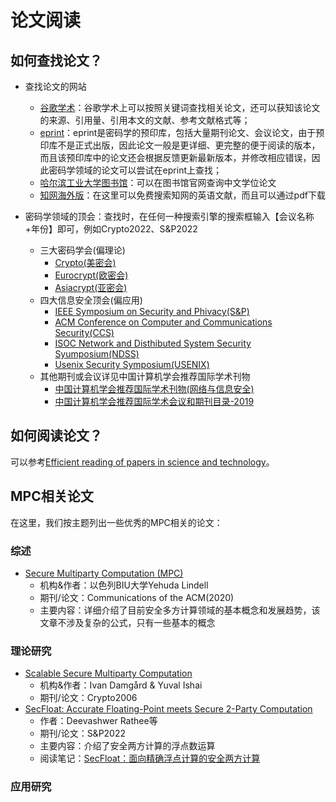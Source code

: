 # 论文阅读
## 如何查找论文？

+ 查找论文的网站
  + [谷歌学术](https://scholar.google.com.sg/)：谷歌学术上可以按照关键词查找相关论文，还可以获知该论文的来源、引用量、引用本文的文献、参考文献格式等；
  + [eprint](https://eprint.iacr.org/)：eprint是密码学的预印库，包括大量期刊论文、会议论文，由于预印库不是正式出版，因此论文一般是更详细、更完整的便于阅读的版本，而且该预印库中的论文还会根据反馈更新最新版本，并修改相应错误，因此密码学领域的论文可以尝试在eprint上查找；
  + [哈尔滨工业大学图书馆](http://www.lib.hit.edu.cn/)：可以在图书馆官网查询中文学位论文
  + [知网海外版](https://oversea.cnki.net/index/)：在这里可以免费搜索知网的英语文献，而且可以通过pdf下载

+ 密码学领域的顶会：查找时，在任何一种搜索引擎的搜索框输入【会议名称+年份】即可，例如Crypto2022、S&P2022
  + 三大密码学会(偏理论)
    + [Crypto(美密会)](https://iacr.org/meetings/crypto/)
    + [Eurocrypt(欧密会)](https://iacr.org/meetings/eurocrypt/)
    + [Asiacrypt(亚密会)](https://iacr.org/meetings/asiacrypt/)
  + 四大信息安全顶会(偏应用)
    + [IEEE Symposium on Security and Phivacy(S&P)](https://www.ieee-security.org/TC/SP-Index.html)
    + [ACM Conference on Computer and Communications Security(CCS)](https://dl.acm.org/conference/ccs)
    + [ISOC Network and Disthibuted System Security Syumposium(NDSS)](https://www.ndss-symposium.org/previous-conferences/)
    + [Usenix Security Symposium(USENIX)](https://www.usenix.org/)
  + 其他期刊或会议详见中国计算机学会推荐国际学术刊物
    + [中国计算机学会推荐国际学术刊物(网络与信息安全)](https://www.ccf.org.cn/Academic_Evaluation/NIS/)
    + [中国计算机学会推荐国际学术会议和期刊目录-2019](https://www.ccf.org.cn/ccf/contentcore/resource/download?ID=185981)

## 如何阅读论文？

可以参考[Efficient reading of papers in science and technology](https://www.cs.columbia.edu/~hgs/netbib/efficientReading.pdf)。


## MPC相关论文
在这里，我们按主题列出一些优秀的MPC相关的论文：

### 综述
+ [Secure Multiparty Computation (MPC)](https://eprint.iacr.org/2020/300.pdf)
  + 机构&作者：以色列BIU大学Yehuda Lindell
  + 期刊/论文：Communications of the ACM(2020)
  + 主要内容：详细介绍了目前安全多方计算领域的基本概念和发展趋势，该文章不涉及复杂的公式，只有一些基本的概念


### 理论研究
+ [Scalable Secure Multiparty Computation](https://link.springer.com/chapter/10.1007/11818175_30)
  + 机构&作者：Ivan Damgård & Yuval Ishai
  + 期刊/论文：Crypto2006
+ [SecFloat: Accurate Floating-Point meets Secure 2-Party Computation](https://eprint.iacr.org/2022/322.pdf)
  + 作者：Deevashwer Rathee等
  + 期刊/论文：S&P2022
  + 主要内容：介绍了安全两方计算的浮点数运算
  + 阅读笔记：[SecFloat：面向精确浮点计算的安全两方计算](https://mp.weixin.qq.com/s/feyQD5OlEuRENrz2U1oSCg)

### 应用研究



